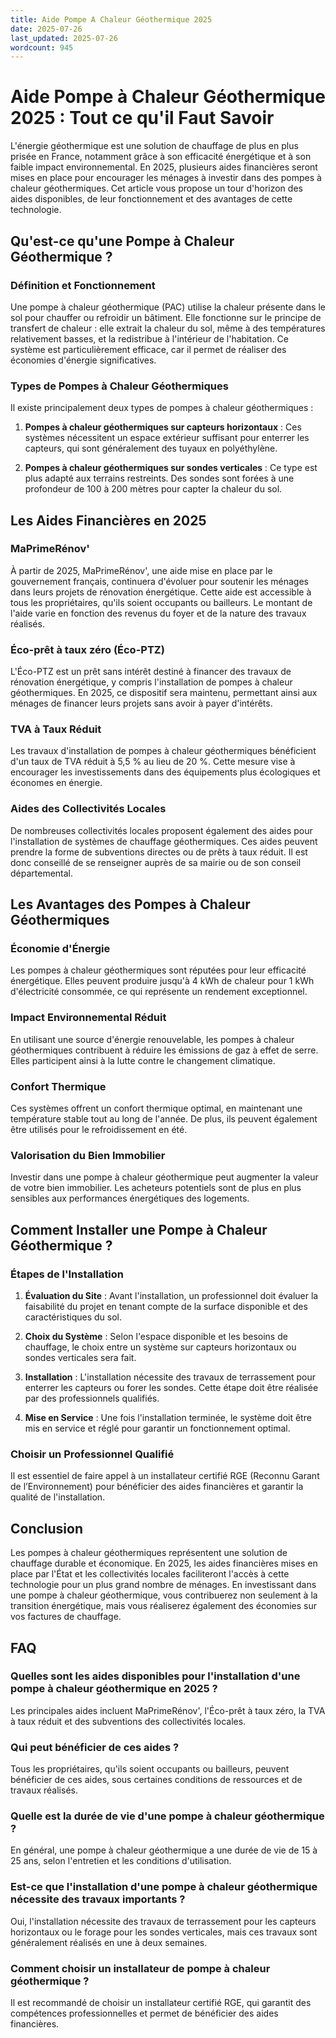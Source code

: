 ```yaml
---
title: Aide Pompe A Chaleur Géothermique 2025
date: 2025-07-26
last_updated: 2025-07-26
wordcount: 945
---
```


# Aide Pompe à Chaleur Géothermique 2025 : Tout ce qu'il Faut Savoir

L'énergie géothermique est une solution de chauffage de plus en plus prisée en France, notamment grâce à son efficacité énergétique et à son faible impact environnemental. En 2025, plusieurs aides financières seront mises en place pour encourager les ménages à investir dans des pompes à chaleur géothermiques. Cet article vous propose un tour d'horizon des aides disponibles, de leur fonctionnement et des avantages de cette technologie.

## Qu'est-ce qu'une Pompe à Chaleur Géothermique ?

### Définition et Fonctionnement

Une pompe à chaleur géothermique (PAC) utilise la chaleur présente dans le sol pour chauffer ou refroidir un bâtiment. Elle fonctionne sur le principe de transfert de chaleur : elle extrait la chaleur du sol, même à des températures relativement basses, et la redistribue à l'intérieur de l'habitation. Ce système est particulièrement efficace, car il permet de réaliser des économies d'énergie significatives.

### Types de Pompes à Chaleur Géothermiques

Il existe principalement deux types de pompes à chaleur géothermiques :

1. **Pompes à chaleur géothermiques sur capteurs horizontaux** : Ces systèmes nécessitent un espace extérieur suffisant pour enterrer les capteurs, qui sont généralement des tuyaux en polyéthylène.
   
2. **Pompes à chaleur géothermiques sur sondes verticales** : Ce type est plus adapté aux terrains restreints. Des sondes sont forées à une profondeur de 100 à 200 mètres pour capter la chaleur du sol.

## Les Aides Financières en 2025

### MaPrimeRénov'

À partir de 2025, MaPrimeRénov', une aide mise en place par le gouvernement français, continuera d'évoluer pour soutenir les ménages dans leurs projets de rénovation énergétique. Cette aide est accessible à tous les propriétaires, qu'ils soient occupants ou bailleurs. Le montant de l'aide varie en fonction des revenus du foyer et de la nature des travaux réalisés.

### Éco-prêt à taux zéro (Éco-PTZ)

L'Éco-PTZ est un prêt sans intérêt destiné à financer des travaux de rénovation énergétique, y compris l'installation de pompes à chaleur géothermiques. En 2025, ce dispositif sera maintenu, permettant ainsi aux ménages de financer leurs projets sans avoir à payer d'intérêts.

### TVA à Taux Réduit

Les travaux d'installation de pompes à chaleur géothermiques bénéficient d'un taux de TVA réduit à 5,5 % au lieu de 20 %. Cette mesure vise à encourager les investissements dans des équipements plus écologiques et économes en énergie.

### Aides des Collectivités Locales

De nombreuses collectivités locales proposent également des aides pour l'installation de systèmes de chauffage géothermiques. Ces aides peuvent prendre la forme de subventions directes ou de prêts à taux réduit. Il est donc conseillé de se renseigner auprès de sa mairie ou de son conseil départemental.

## Les Avantages des Pompes à Chaleur Géothermiques

### Économie d'Énergie

Les pompes à chaleur géothermiques sont réputées pour leur efficacité énergétique. Elles peuvent produire jusqu'à 4 kWh de chaleur pour 1 kWh d'électricité consommée, ce qui représente un rendement exceptionnel.

### Impact Environnemental Réduit

En utilisant une source d'énergie renouvelable, les pompes à chaleur géothermiques contribuent à réduire les émissions de gaz à effet de serre. Elles participent ainsi à la lutte contre le changement climatique.

### Confort Thermique

Ces systèmes offrent un confort thermique optimal, en maintenant une température stable tout au long de l'année. De plus, ils peuvent également être utilisés pour le refroidissement en été.

### Valorisation du Bien Immobilier

Investir dans une pompe à chaleur géothermique peut augmenter la valeur de votre bien immobilier. Les acheteurs potentiels sont de plus en plus sensibles aux performances énergétiques des logements.

## Comment Installer une Pompe à Chaleur Géothermique ?

### Étapes de l'Installation

1. **Évaluation du Site** : Avant l'installation, un professionnel doit évaluer la faisabilité du projet en tenant compte de la surface disponible et des caractéristiques du sol.

2. **Choix du Système** : Selon l'espace disponible et les besoins de chauffage, le choix entre un système sur capteurs horizontaux ou sondes verticales sera fait.

3. **Installation** : L'installation nécessite des travaux de terrassement pour enterrer les capteurs ou forer les sondes. Cette étape doit être réalisée par des professionnels qualifiés.

4. **Mise en Service** : Une fois l'installation terminée, le système doit être mis en service et réglé pour garantir un fonctionnement optimal.

### Choisir un Professionnel Qualifié

Il est essentiel de faire appel à un installateur certifié RGE (Reconnu Garant de l’Environnement) pour bénéficier des aides financières et garantir la qualité de l'installation.

## Conclusion

Les pompes à chaleur géothermiques représentent une solution de chauffage durable et économique. En 2025, les aides financières mises en place par l'État et les collectivités locales faciliteront l'accès à cette technologie pour un plus grand nombre de ménages. En investissant dans une pompe à chaleur géothermique, vous contribuerez non seulement à la transition énergétique, mais vous réaliserez également des économies sur vos factures de chauffage.

## FAQ

### Quelles sont les aides disponibles pour l'installation d'une pompe à chaleur géothermique en 2025 ?

Les principales aides incluent MaPrimeRénov', l'Éco-prêt à taux zéro, la TVA à taux réduit et des subventions des collectivités locales.

### Qui peut bénéficier de ces aides ?

Tous les propriétaires, qu'ils soient occupants ou bailleurs, peuvent bénéficier de ces aides, sous certaines conditions de ressources et de travaux réalisés.

### Quelle est la durée de vie d'une pompe à chaleur géothermique ?

En général, une pompe à chaleur géothermique a une durée de vie de 15 à 25 ans, selon l'entretien et les conditions d'utilisation.

### Est-ce que l'installation d'une pompe à chaleur géothermique nécessite des travaux importants ?

Oui, l'installation nécessite des travaux de terrassement pour les capteurs horizontaux ou le forage pour les sondes verticales, mais ces travaux sont généralement réalisés en une à deux semaines.

### Comment choisir un installateur de pompe à chaleur géothermique ?

Il est recommandé de choisir un installateur certifié RGE, qui garantit des compétences professionnelles et permet de bénéficier des aides financières.